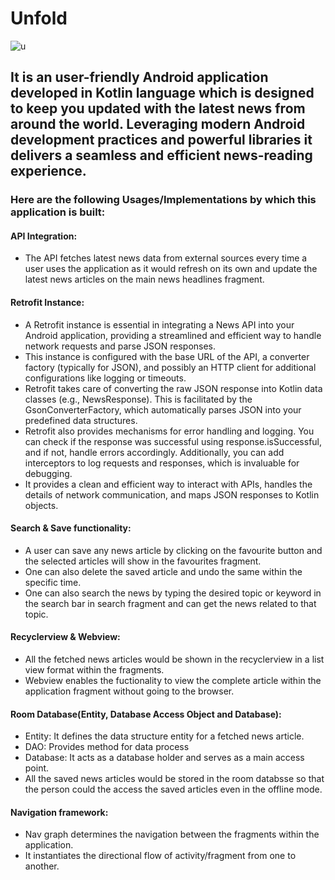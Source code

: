 # Unfold
![u](https://github.com/user-attachments/assets/5cc0e1cc-18fd-491d-bcd7-b7d192a93b5e)


## It is an user-friendly Android application developed in Kotlin language which is designed to keep you updated with the latest news from around the world. Leveraging modern Android development practices and powerful libraries it delivers a seamless and efficient news-reading experience.

### Here are the following Usages/Implementations by which this application is built: 
#### API Integration:
- The API fetches latest news data from external sources every time a user uses the application as it would refresh on its own and update the latest news articles on the main news headlines fragment.

#### Retrofit Instance:
- A Retrofit instance is essential in integrating a News API into your Android application, providing a streamlined and efficient way to handle network requests and parse JSON responses.
- This instance is configured with the base URL of the API, a converter factory (typically for JSON), and possibly an HTTP client for additional configurations like logging or timeouts.
- Retrofit takes care of converting the raw JSON response into Kotlin data classes (e.g., NewsResponse). This is facilitated by the GsonConverterFactory, which automatically parses JSON into your predefined data structures.
- Retrofit also provides mechanisms for error handling and logging. You can check if the response was successful using response.isSuccessful, and if not, handle errors accordingly. Additionally, you can add interceptors to log requests and responses, which is invaluable for debugging.
- It provides a clean and efficient way to interact with APIs, handles the details of network communication, and maps JSON responses to Kotlin objects.


#### Search & Save functionality:
- A user can save any news article by clicking on the favourite button and the selected articles will show in the favourites fragment.
- One can also delete the saved article and undo the same within the specific time.
- One can also search the news by typing the desired topic or keyword in the search bar in search fragment and can get the news related to that topic.

#### Recyclerview & Webview:
- All the fetched news articles would be shown in the recyclerview in a list view format within the fragments.
- Webview enables the fuctionality to view the complete article within the application fragment without going to the browser.

#### Room Database(Entity, Database Access Object and Database):
- Entity: It defines the data structure entity for a fetched news article.
- DAO: Provides method for data process
- Database: It acts as a database holder and serves as a main access point.
- All the saved news articles would be stored in the room databsse so that the person could the access the saved articles even in the offline mode.

#### Navigation framework:
- Nav graph determines the navigation between the fragments within the application.
- It instantiates the directional flow of activity/fragment from one to another.
